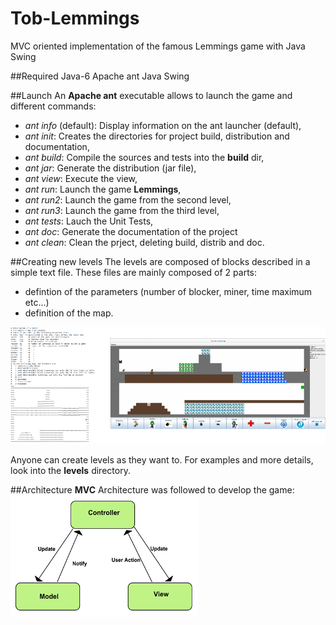 # Tob-Lemmings
MVC oriented implementation of the famous Lemmings game with Java Swing

##Required
Java-6
Apache ant
Java Swing

##Launch
An **Apache ant** executable allows to launch the game and different commands:
* *ant info* (default): Display information on the ant launcher (default),
* *ant init*: Creates the directories for project build, distribution and documentation,
* *ant build*: Compile the sources and tests into the **build** dir,
* *ant jar*: Generate the distribution (jar file),
* *ant view*: Execute the view,
* *ant run*: Launch the game **Lemmings**,
* *ant run2*: Launch the game from the second level,
* *ant run3*: Launch the game from the third level,
* *ant tests*: Lauch the Unit Tests,
* *ant doc*: Generate the documentation of the project
* *ant clean*: Clean the prject, deleting build, distrib and doc.

##Creating new levels
The levels are composed of blocks described in a simple text file. These files are mainly composed of 2 parts:
* defintion of the parameters (number of blocker, miner, time maximum etc...)
* definition of the map.

![Text file and real level](https://github.com/pleleux-enseeiht/Tob-Lemmings/blob/master/graphics/text_to_level.png "Text file and real level")

Anyone can create levels as they want to. For examples and more details, look into the **levels** directory.

##Architecture
**MVC** Architecture was followed to develop the game:
![MVC Cycle](https://github.com/pleleux-enseeiht/Tob-Lemmings/blob/master/graphics/MVC.png "MVC Cycle")
